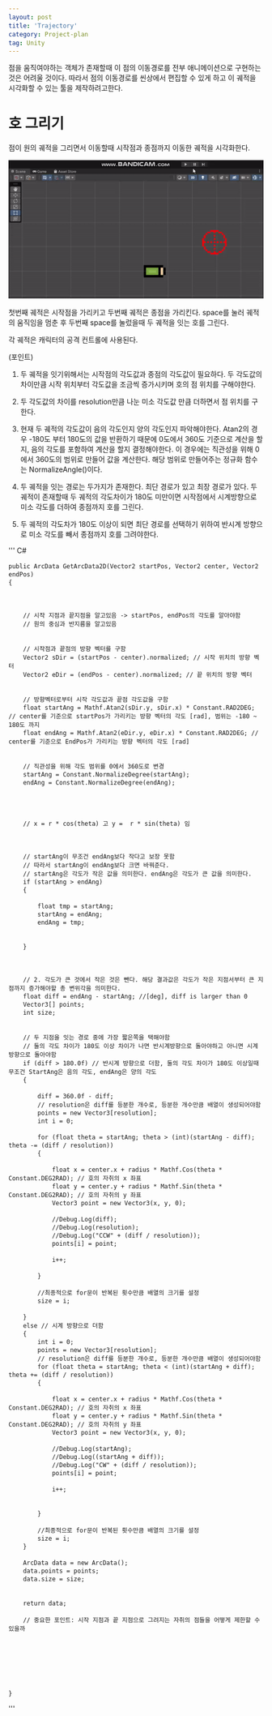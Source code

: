 ```yaml
---
layout: post
title: 'Trajectory'
category: Project-plan
tag: Unity
---
```


점을 움직여야하는 객체가 존재할때 이 점의 이동경로를 전부 애니메이션으로 구현하는 것은
어려울 것이다.
따라서 점의 이동경로를 씬상에서 편집할 수 있게 하고 이 궤적을 시각화할 수 있는
툴을 제작하려고한다.

# 호 그리기

점이 원의 궤적을 그리면서 이동할때 시작점과 종점까지 이동한 궤적을 시각화한다.

![](/asset/gifs/gArc.gif)

첫번째 궤적은 시작점을 가리키고 두번째 궤적은 종점을 가리킨다. space를 눌러 궤적의 움직임을 멈춘 후 두번째 space를 눌렀을때 두 궤적을 잇는 호를 그린다.

각 궤적은 캐릭터의 공격 컨트롤에 사용된다.

(포인트) 
1. 두 궤적을 잇기위해서는 시작점의 각도값과 종점의 각도값이 필요하다. 두 각도값의 차이만큼 시작 위치부터 각도값을 조금씩 증가시키며 호의 점 위치를 구해야한다.

2. 두 각도값의 차이를 resolution만큼 나눈 미소 각도값 만큼 더하면서 점 위치를 구한다.

3. 현재 두 궤적의 각도값이 음의 각도인지 양의 각도인지 파악해야한다. Atan2의 경우 -180도 부터 180도의 값을 반환하기 때문에 0도에서 360도 기준으로 계산을 할지, 음의 각도를 포함하여 계산을 할지 결정해야한다. 이 경우에는 직관성을 위해 0에서 360도의 범위로 만들어 값을 계산한다. 해당 범위로 만들어주는 정규화 함수는 NormalizeAngle()이다.

   


4. 두 궤적을 잇는 경로는 두가지가 존재한다. 최단 경로가 있고 최장 경로가 있다. 두 궤적이 존재할때 두 궤적의 각도차이가 180도 미만이면 시작점에서 시계방향으로 미소 각도를 더하여 종점까지 호를 그린다.

5.  두 궤적의 각도차가 180도 이상이 되면 최단 경로를 선택하기 위하여 반시계 방향으로 미소 각도를 빼서 종점까지 호를 그려야한다. 


''' C# 

    public ArcData GetArcData2D(Vector2 startPos, Vector2 center, Vector2 endPos)
    {



        // 시작 지점과 끝지점을 알고있음 -> startPos, endPos의 각도를 알아야함
        // 원의 중심과 반지름을 알고있음


        // 시작점과 끝점의 방향 벡터를 구함
        Vector2 sDir = (startPos - center).normalized; // 시작 위치의 방향 벡터
        Vector2 eDir = (endPos - center).normalized; // 끝 위치의 방향 벡터


        // 방향벡터로부터 시작 각도값과 끝점 각도값을 구함
        float startAng = Mathf.Atan2(sDir.y, sDir.x) * Constant.RAD2DEG; // center를 기준으로 startPos가 가리키는 방향 벡터의 각도 [rad], 범위는 -180 ~ 180도 까지
        float endAng = Mathf.Atan2(eDir.y, eDir.x) * Constant.RAD2DEG; // center를 기준으로 EndPos가 가리키는 방향 벡터의 각도 [rad]


        // 직관성을 위해 각도 범위를 0에서 360도로 변경
        startAng = Constant.NormalizeDegree(startAng);
        endAng = Constant.NormalizeDegree(endAng);




        // x = r * cos(theta) 고 y =  r * sin(theta) 임



        // startAng이 무조건 endAng보다 작다고 보장 못함
        // 따라서 startAng이 endAng보다 크면 바꿔준다.
        // startAng은 각도가 작은 값을 의미한다. endAng은 각도가 큰 값을 의미한다.
        if (startAng > endAng)
        {
            
            float tmp = startAng;
            startAng = endAng;
            endAng = tmp; 


        }



        // 2. 각도가 큰 것에서 작은 것은 뺀다. 해당 결과값은 각도가 작은 지점서부터 큰 지점까지 증가해야할 총 변위각을 의미한다.
        float diff = endAng - startAng; //[deg], diff is larger than 0
        Vector3[] points;
        int size;


        // 두 지점을 잇는 경로 중에 가장 짧은쪽을 택해야함 
        // 둘의 각도 차이가 180도 이상 차이가 나면 반시계방향으로 돌아야하고 아니면 시계방향으로 돌아야함
        if (diff > 180.0f) // 반시계 방향으로 더함, 둘의 각도 차이가 180도 이상일때 무조건 StartAng은 음의 각도, endAng은 양의 각도
        {
            
            diff = 360.0f - diff;
            // resolution은 diff를 등분한 개수로, 등분한 개수만큼 배열이 생성되어야함
            points = new Vector3[resolution];
            int i = 0;

            for (float theta = startAng; theta > (int)(startAng - diff); theta -= (diff / resolution))
            {

                float x = center.x + radius * Mathf.Cos(theta * Constant.DEG2RAD); // 호의 자취의 x 좌표
                float y = center.y + radius * Mathf.Sin(theta * Constant.DEG2RAD); // 호의 자취의 y 좌표
                Vector3 point = new Vector3(x, y, 0);

                //Debug.Log(diff);
                //Debug.Log(resolution);
                //Debug.Log("CCW" + (diff / resolution));
                points[i] = point;
                
                i++;

            }

            //최종적으로 for문이 반복된 횟수만큼 배열의 크기를 설정
            size = i;

        }
        else // 시계 방향으로 더함
        {
            int i = 0;
            points = new Vector3[resolution];
            // resolution은 diff를 등분한 개수로, 등분한 개수만큼 배열이 생성되어야함
            for (float theta = startAng; theta < (int)(startAng + diff); theta += (diff / resolution))
            {

                float x = center.x + radius * Mathf.Cos(theta * Constant.DEG2RAD); // 호의 자취의 x 좌표
                float y = center.y + radius * Mathf.Sin(theta * Constant.DEG2RAD); // 호의 자취의 y 좌표
                Vector3 point = new Vector3(x, y, 0);

                //Debug.Log(startAng);
                //Debug.Log((startAng + diff));
                //Debug.Log("CW" + (diff / resolution));
                points[i] = point;
                
                i++;


            }

            //최종적으로 for문이 반복된 횟수만큼 배열의 크기를 설정
            size = i;
        }

        ArcData data = new ArcData();
        data.points = points;
        data.size = size;


        return data;

        // 중요한 포인트: 시작 지점과 끝 지점으로 그려지는 자취의 점들을 어떻게 제한할 수 있을까







    }




    








'''
